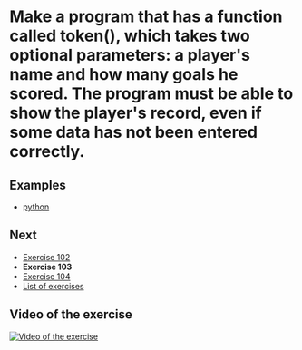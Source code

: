 # Make a program that has a function called token(), which takes two optional parameters: a player's name and how many goals he scored. The program must be able to show the player's record, even if some data has not been entered correctly.

## Examples

- [python](python)

## Next

- [Exercise 102](../102)
- **Exercise 103**
- [Exercise 104](../104)
- [List of exercises](../)

## Video of the exercise

[![Video of the exercise](https://img.youtube.com/vi/FbOvilKfHMI/maxresdefault.jpg)](https://youtu.be/FbOvilKfHMI)

